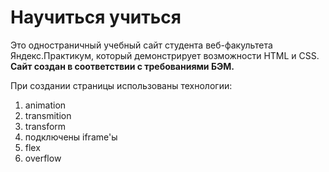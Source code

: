 # Научиться учиться 

Это одностраничный учебный сайт студента веб-факультета Яндекс.Практикум, который демонстрирует возможности HTML и CSS. 
**Сайт создан в соответствии с требованиями БЭМ.** 

При создании страницы использованы технологии:
1. animation
2. transmition
3. transform
4. подключены iframe'ы
5. flex
6. overflow

